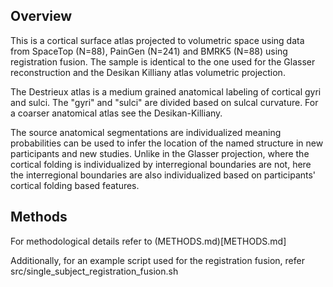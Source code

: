 ## Overview

This is a cortical surface atlas projected to volumetric space using data from 
SpaceTop (N=88), PainGen (N=241) and BMRK5 (N=88) using registration fusion.
The sample is identical to the one used for the Glasser reconstruction and
the Desikan Killiany atlas volumetric projection.

The Destrieux atlas is a medium grained anatomical labeling of cortical gyri
and sulci. The "gyri" and "sulci" are divided based on sulcal curvature. For 
a coarser anatomical atlas see the Desikan-Killiany.

The source anatomical segmentations are individualized meaning probabilities can
be used	to infer the location of the named structure in	new participants and 
new studies. Unlike in the Glasser projection, where the cortical folding is
individualized by interregional boundaries are not, here the interregional boundaries
are also individualized based on participants' cortical folding based features.

## Methods

For methodological details refer to (METHODS.md)[METHODS.md]

Additionally, for an example script used for the registration fusion, refer 
src/single_subject_registration_fusion.sh

